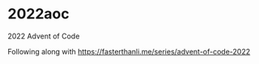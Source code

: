 # 2022aoc
2022 Advent of Code

Following along with https://fasterthanli.me/series/advent-of-code-2022
